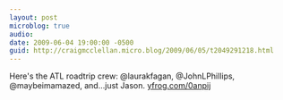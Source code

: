 ```yaml
---
layout: post
microblog: true
audio: 
date: 2009-06-04 19:00:00 -0500
guid: http://craigmcclellan.micro.blog/2009/06/05/t2049291218.html
---
```

Here's the ATL roadtrip crew: @laurakfagan, @JohnLPhillips, @maybeimamazed, and...just Jason.  [yfrog.com/0anpij](http://yfrog.com/0anpij)
